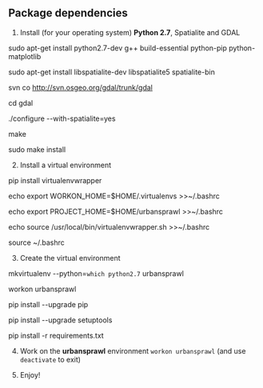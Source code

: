 ## Package dependencies

1. Install (for your operating system) **Python 2.7**, Spatialite and GDAL

sudo apt-get install python2.7-dev g++ build-essential python-pip python-matplotlib

sudo apt-get install libspatialite-dev libspatialite5 spatialite-bin

svn co http://svn.osgeo.org/gdal/trunk/gdal

cd gdal

./configure --with-spatialite=yes

make

sudo make install

2. Install a virtual environment

pip install virtualenvwrapper

echo export WORKON_HOME=$HOME/.virtualenvs >>~/.bashrc

echo export PROJECT_HOME=$HOME/urbansprawl >>~/.bashrc

echo source /usr/local/bin/virtualenvwrapper.sh >>~/.bashrc

source ~/.bashrc

3. Create the virtual environment

mkvirtualenv --python=`which python2.7` urbansprawl

workon urbansprawl

pip install --upgrade pip

pip install --upgrade setuptools

pip install -r requirements.txt

4. Work on the **urbansprawl** environment `workon urbansprawl` (and use `deactivate` to exit)

5. Enjoy!
